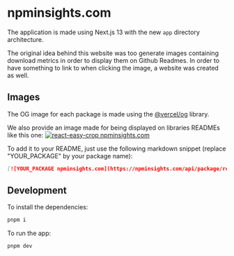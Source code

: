 # npminsights.com

The application is made using Next.js 13 with the new `app` directory architecture.

The original idea behind this website was too generate images containing download metrics in order to display them on Github Readmes.
In order to have something to link to when clicking the image, a website was created as well.

## Images

The OG image for each package is made using the [@vercel/og](https://vercel.com/docs/concepts/functions/edge-functions/og-image-generation) library.

We also provide an image made for being displayed on libraries READMEs like this one:
[![react-easy-crop npminsights.com](https://npminsights.com/api/package/readme-image/react-easy-crop?v=2023-02-22)](https://npminsights.com/package/react-easy-crop)

To add it to your README, just use the following markdown snippet (replace "YOUR_PACKAGE" by your package name):

```markdown
[![YOUR_PACKAGE npminsights.com](https://npminsights.com/api/package/readme-image/YOUR_PACKAGE)](https://npminsights.com/package/YOUR_PACKAGE)
```

## Development

To install the dependencies:

```sh
pnpm i
```

To run the app:

```sh
pnpm dev
```
